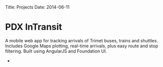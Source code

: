 Title: Projects
Date: 2014-06-11

<div class="project">
	<h1>PDX InTransit</h1>
	<p>A mobile web app for tracking arrivals of Trimet buses, trains and shuttles. Includes Google Maps plotting, real-time arrivals, plus easy route and stop filtering. Built using AngularJS and Foundation UI.</p>
	<ul class="links"><li><a href="https://github.com/Lokeh/BusTracker" target=_blank><i class="fa fa-github fa-2x"></i></a></li></ul>
</div>

<div class="project"></div>